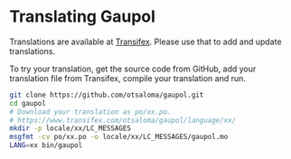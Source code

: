 Translating Gaupol
==================

Translations are available at [Transifex][]. Please use that to add and
update translations.

To try your translation, get the source code from GitHub, add your
translation file from Transifex, compile your translation and run.

```bash
git clone https://github.com/otsaloma/gaupol.git
cd gaupol
# Download your translation as po/xx.po.
# https://www.transifex.com/otsaloma/gaupol/language/xx/
mkdir -p locale/xx/LC_MESSAGES
msgfmt -cv po/xx.po -o locale/xx/LC_MESSAGES/gaupol.mo
LANG=xx bin/gaupol
```

[Transifex]: https://www.transifex.com/otsaloma/gaupol/

